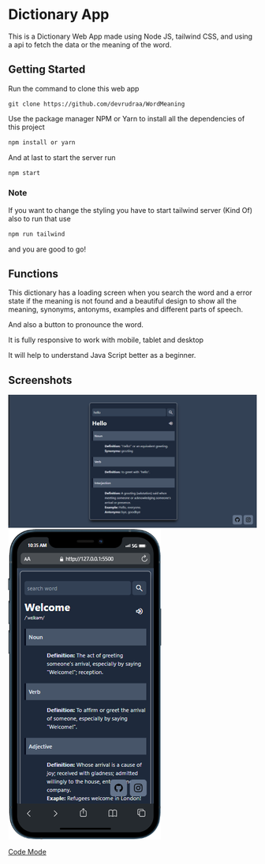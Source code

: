 # Dictionary App

This is a Dictionary Web App made using Node JS, tailwind CSS,
and using a api to fetch the data or the meaning of the word.

## Getting Started

Run the command to clone this web app

```
git clone https://github.com/devrudraa/WordMeaning
```

Use the package manager NPM or Yarn to install all the dependencies of this project

```bash
npm install or yarn
```

And at last to start the server run

```bash
npm start
```

### Note

If you want to change the styling you have to start tailwind server (Kind Of) also to run that use

```bash
npm run tailwind
```

and you are good to go!

## Functions

This dictionary has a loading screen when you search the word and a error state if the meaning is not found and a beautiful design to show all the meaning, synonyms, antonyms, examples and different parts of speech.

And also a button to pronounce the word.

It is fully responsive to work with mobile, tablet and desktop

It will help to understand Java Script better as a beginner.

## Screenshots

![Dictionary app](public/desktop.png)
![Dictionary app](public/mobile.png)

[Code Mode](https://www.instagram.com/__code_dev)
